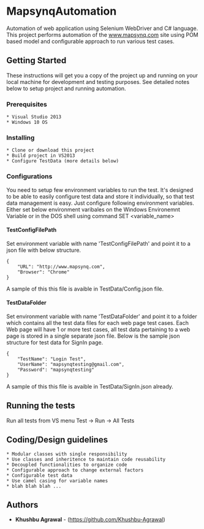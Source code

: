 # MapsynqAutomation

Automation of web application using Selenium WebDriver and C# language. This project performs automation of the www.mapsynq.com site using POM based model and configurable approach to run various test cases.

## Getting Started

These instructions will get you a copy of the project up and running on your local machine for development and testing purposes. See detailed notes below to setup project and running automation.

### Prerequisites

```
* Visual Studio 2013
* Windows 10 OS
```

### Installing

```
* Clone or download this project
* Build project in VS2013
* Configure TestData (more details below)
```

### Configurations

You need to setup few environment variables to run the test. It's designed to be able to easily configure test data and store it individually, so that test data management is easy. Just configure following environment variables.
Either set below environment varibales on the Windows Environemnt Variable or in the DOS shell using command SET <variable_name> <value>

#### TestConfigFilePath
Set environment variable with name 'TestConfigFilePath' and point it to a json file with below structure.
```
{
	"URL": "http://www.mapsynq.com",
	"Browser": "Chrome"
}
```
A sample of this this file is avaible in TestData/Config.json file.

#### TestDataFolder
Set environment variable with name 'TestDataFolder' and point it to a folder which contains all the test data files for each web page test cases.
Each Web page will have 1 or more test cases, all test data pertaining to a web page is stored in a single separate json file.
Below is the sample json structure for test data for SignIn page.
```
{
	"TestName": "Login Test",
	"UserName": "mapsynqtesting@gmail.com",
	"Password": "mapsynqtesting"
}
```
A sample of this this file is avaible in TestData/SignIn.json already.


## Running the tests

Run all tests from VS menu Test -> Run -> All Tests

## Coding/Design guidelines

```
* Modular classes with single responsibility
* Use classes and inheritence to maintain code reusability
* Decoupled functionalities to organize code
* Configurable approach to change external factors
* Configurable test data
* Use camel casing for variable names
* blah blah blah ...
```

## Authors

* **Khushbu Agrawal** - (https://github.com/Khushbu-Agrawal)
